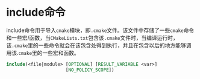 # include命令

​	include命令用于导入`cmake`模块，即`.cmake`文件。该文件中存储了一些`cmake`命令和一些宏/函数，当`CMakeLists.txt`包含该`.cmake`文件时，当编译运行时，该`.cmake`里的一些命令就会在该包含处得到执行，并且在包含以后的地方能够调用该.`cmake`里的一些宏和函数。

```cmake
include(<file|module> [OPTIONAL] [RESULT_VARIABLE <var>]
                      [NO_POLICY_SCOPE])
```




